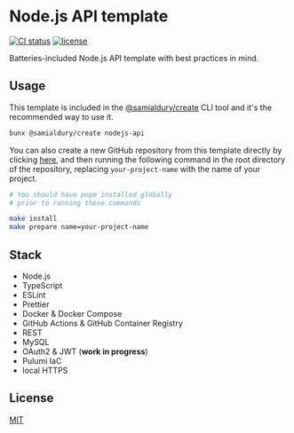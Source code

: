 # Node.js API template

[![CI status](https://github.com/samialdury/nodejs-api/actions/workflows/ci.yml/badge.svg)](https://github.com/samialdury/nodejs-api/actions/workflows/ci.yml)
[![license](https://img.shields.io/github/license/samialdury/nodejs-api)](LICENSE)

Batteries-included Node.js API template with best practices in mind.

## Usage

This template is included in the [@samialdury/create](https://github.com/samialdury/create) CLI tool and it's the recommended way to use it.

```sh
bunx @samialdury/create nodejs-api
```

You can also create a new GitHub repository from this template directly by clicking [here](https://github.com/new?template_name=nodejs-api&template_owner=samialdury), and then running the following command in the root directory of the repository, replacing `your-project-name` with the name of your project.

```sh
# You should have pnpm installed globally
# prior to running these commands

make install
make prepare name=your-project-name
```

## Stack

- Node.js
- TypeScript
- ESLint
- Prettier
- Docker & Docker Compose
- GitHub Actions & GitHub Container Registry
- REST
- MySQL
- OAuth2 & JWT (**work in progress**)
- Pulumi IaC
- local HTTPS

## License

[MIT](LICENSE)
